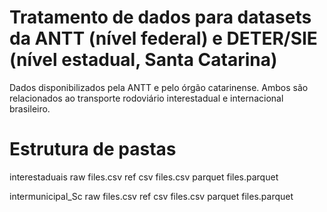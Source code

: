 # Tratamento de dados para datasets da ANTT (nível federal) e DETER/SIE (nível estadual, Santa Catarina)
Dados disponibilizados pela ANTT e pelo órgão catarinense. Ambos são relacionados ao transporte rodoviário interestadual e internacional brasileiro.

# Estrutura de pastas


interestaduais
    raw
        files.csv
    ref
        csv
            files.csv
        parquet
            files.parquet

intermunicipal_Sc
    raw
        files.csv
    ref
        csv
            files.csv
        parquet
            files.parquet
